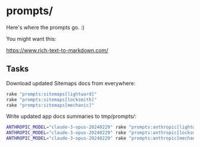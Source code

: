 # prompts/

Here's where the prompts go. :)

You might want this:

https://www.rich-text-to-markdown.com/

## Tasks

Download updated Sitemaps docs from everywhere:

```sh
rake "prompts:sitemaps[lightward]"
rake "prompts:sitemaps[locksmith]"
rake "prompts:sitemaps[mechanic]"
```

Write updated app docs summaries to tmp/prompts/:

```sh
ANTHROPIC_MODEL="claude-3-opus-20240229" rake "prompts:anthropic[lightward]"
ANTHROPIC_MODEL="claude-3-opus-20240229" rake "prompts:anthropic[locksmith]"
ANTHROPIC_MODEL="claude-3-opus-20240229" rake "prompts:anthropic[mechanic]"
```
